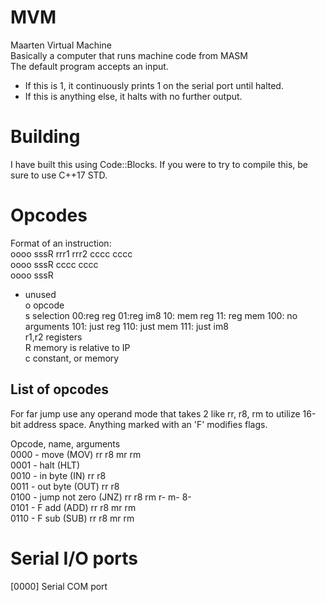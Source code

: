 # MVM
Maarten Virtual Machine  
Basically a computer that runs machine code from MASM  
The default program accepts an input.  
- If this is 1, it continuously prints 1 on the serial port until halted.  
- If this is anything else, it halts with no further output.  

# Building
I have built this using Code::Blocks. If you were to try to compile this, be sure to use C++17 STD.

# Opcodes
Format of an instruction:  
oooo sssR rrr1 rrr2 cccc cccc  
oooo sssR cccc cccc  
oooo sssR  

- unused  
o opcode  
s selection 00:reg reg 01:reg im8 10: mem reg 11: reg mem 100: no arguments 101: just reg 110: just mem 111: just im8  
r1,r2 registers  
R memory is relative to IP  
c constant, or memory  

## List of opcodes
For far jump use any operand mode that takes 2 like rr, r8, rm to utilize 16-bit address space. Anything marked with an 'F' modifies flags.

Opcode, name, arguments  
0000 - move (MOV) rr r8 mr rm  
0001 - halt (HLT)  
0010 - in byte (IN) rr r8  
0011 - out byte (OUT) rr r8  
0100 - jump not zero (JNZ) rr r8 rm r- m- 8-  
0101 - F add (ADD) rr r8 mr rm  
0110 - F sub (SUB) rr r8 mr rm

# Serial I/O ports
[0000] Serial COM port
